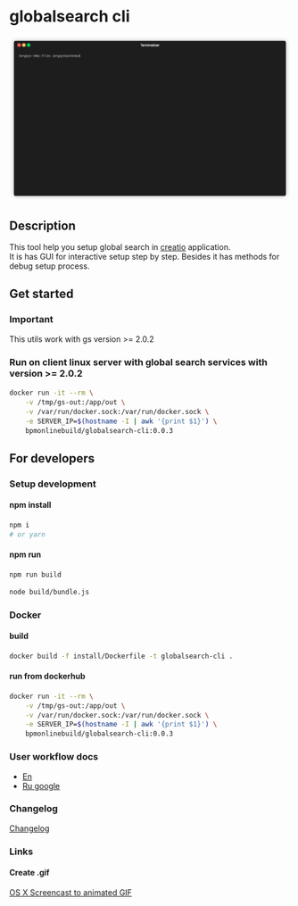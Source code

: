 # globalsearch cli

![example](demo1.gif "example")

## Description 

This tool help you setup global search in [creatio](https://creatio.com) application.  
It is has GUI for interactive setup step by step.
Besides it has methods for debug setup process.

##  Get started

### Important

This utils work with gs version >= 2.0.2

### Run on client linux server with global search services with version >= 2.0.2

```bash
docker run -it --rm \
    -v /tmp/gs-out:/app/out \
    -v /var/run/docker.sock:/var/run/docker.sock \
    -e SERVER_IP=$(hostname -I | awk '{print $1}') \
    bpmonlinebuild/globalsearch-cli:0.0.3
```

## For developers

### Setup development 

#### npm install

```bash
npm i
# or yarn
```

#### npm run

```bash
npm run build
```

```bash
node build/bundle.js
```

### Docker 

#### build

```bash
docker build -f install/Dockerfile -t globalsearch-cli .
```

#### run from dockerhub

```bash
docker run -it --rm \
    -v /tmp/gs-out:/app/out \
    -v /var/run/docker.sock:/var/run/docker.sock \
    -e SERVER_IP=$(hostname -I | awk '{print $1}') \
    bpmonlinebuild/globalsearch-cli:0.0.3
```

### User workflow docs

* [En](docs/workflow.md)
* [Ru google](https://docs.google.com/spreadsheets/d/1CcB6Pi-lXCl7-zPmwBc-UgXw_1u7_HFS_dMCfr6tlNU/edit#gid=0)

### Changelog

[Changelog](docs/CHANGELOG.md)

### Links

#### Create .gif

[OS X Screencast to animated GIF](https://gist.github.com/dergachev/4627207)
